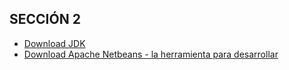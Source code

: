 ## SECCIÓN 2

* [Download JDK](https://www.oracle.com/es/java/technologies/downloads/)
* [Download Apache Netbeans - la herramienta para desarrollar](https://netbeans.apache.org/front/main/download/index.html)

